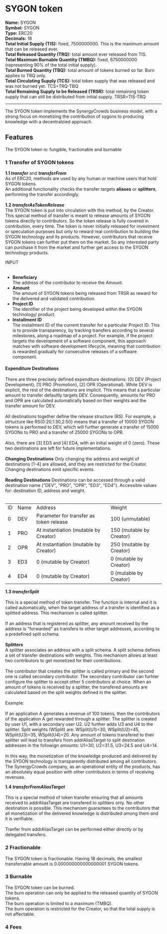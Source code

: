 # SYGON token

<p>
<b>Name:</b> SYGON <br/>
<b>Symbol:</b> SYGON <br/>
<b>Type:</b> ERC20<br/>
<b>Decimals:</b> 18 <br/>
<b>Total Initial Supply (TIS):</b> fixed, 7500000000. This is the maximum amount that can be released ever.<br/>
<b>Total Released Quantity (TRQ):</b> total amount ever released from TIS.<br/>
<b>Total Maximum Burnable Quantity (TMBQ):</b> fixed, 6750000000 (representing 90% of the total initial supply). <br/>
<b>Total Burned Quantity (TBQ):</b> total amount of tokens burned so far. Burn applies to TRQ only.<br/>
<b>Total Circulating Supply (TCS):</b> total token supply that was released and was not burned yet. TCS=TRQ-TBQ <br/>
  <b>Total Remaining Supply to be Released (TRSR):</b> total remaining token supply that can still be distributed from initial supply. TRSR=TIS-TRQ<br/>
</p>
<hr/>

The SYGON token implements the SynergyCrowds business model, with a strong focus on monetizing the contribution of sygons to producing knowledge with a decentralzied approach.
<br/>
<h2>Features</h2>
<p>The SYGON token is: fungible, fractionable and burnable </p>

<h3>1 Transfer of SYGON tokens</h3>
<p>
  <b>1.1 <i> transfer</i></b> and <b><i>transferFrom</i></b><br/>
  As of ERC20, methods are used by any human or machine users that hold SYGON tokens.<br/>
  An additional functionality checks the transfer targets <b>aliases</b> or <b>splitters</b>, performing the transfer accordingly.
<br/><br/>
  <b>1.2 <i>transferAsTokenRelease</i></b> <br/>
The SYGON token is put into circulation with this method, by the Creator. This special method of transfer is meant to  release amounts of SYGON tokens directly to contributors. So the token release is fully covered in contribution, every time. The token is never initially released for investment or speculation purposes but only to reward real contribution to building the SYGON technology and its products. However, contributors that receive SYGON tokens can further put them on the market. So any interested party can purchase it from the market and further get access to the SYGON technology products.<br/>
  
INPUT<br/>
  <br/>
  <ul>
    <li>
      <b>Beneficiary</b><br/>
      The address of the contributor to receive the Amount.<br/>
    </li>
    <li>
      <b>Amount</b><br/>
      The amount of SYGON tokens being released from TRSR as reward for the delivered and validated contribution.<br/>
    </li>
    <li>
      <b>Project ID</b><br/>
      The identifier of the project being developed within the SYGON technology/ product.<br/>
    </li>
    <li>
      <b>Installment ID</b><br/>
      The installment ID of the current transfer for a particular Project ID. This is to provide transparency, by tracking transfers according to several milestones, along a roadmap of a project. For example, if the project targets the development of a software component, this approach matches with software development lifecycle, meaning that contribution is rewarded gradually for consecutive releases of a software component.<br/>
    </li>
  </ul>
  <h4>Expenditure Destinations</h4>
   There are three precisely defined expenditure destinations: [0] DEV (Project Development), [1] PRO (Promotion), [2] OPR (Operational). While DEV is explicit, the rest of the destinations are implicit. This means that a particular amount to transfer defaultly targets DEV. Consequently, amounts for PRO and OPR are calculated automatically based on their weights and the transfer amount for DEV. 
   <br/><br/> All destinations together define the release structure (RS). For example, a strtucture like   RS{0:20,1:30,2:50} means that a transfer of 10000 SYGON tokens is performed to DEV, which will further generate a transfer of 15000 SYGONs to PRO and a transfer of 25000 SYGONs to OPR.
   <br/><br/> Also, there are [3] ED3 and [4] ED4, with an initial weight of 0 (zero). These two destinations are left for future implementations.
   <br/><br/> <b>Changing Destinations</b> Only changing the address and weight of destinations [1-4] are allowed, and they are restricted for the Creator. Changing destinations emit specific events.
   <br/><br/> <b>Reading Destinations</b> Destinations can be accessed through a valid destination name ("DEV", "PRO", "OPR", "ED3", "ED4"). Accessible values for: destination ID, address and weight.
   <br/><br/>
    <table>
  <tr><td>ID</td><td>Name</td><td>Address</td><td>Weight</td></tr>
  <tr><td>0</td><td>DEV</td><td>Parameter for transfer as token release</td><td>100 (unmutable)</td></tr>
  <tr><td>1</td><td>PRO</td><td>At instantiation (mutable by Creator)</td><td>150 (mutable by Creator)</td></tr>
  <tr><td>2</td><td>OPR</td><td>At instantiation (mutable by Creator)</td><td>250 (mutable by Creator)</td></tr>
  <tr><td>3</td><td>ED3</td><td>0 (mutable by Creator)</td><td>0 (mutable by Creator)</td></tr>
  <tr><td>4</td><td>ED4</td><td>0 (mutable by Creator)</td><td>0 (mutable by Creator)</td></tr>
    </table>
    
  </p>
  <p>
  <b>1.3 <i>transferSplit</i></b><br/><br/>
    This is a special method of token transfer. The function is internal and it is called automatically, when 
    the target address of a transfer is identified as a splitted address. This mechanism is called splitter.<br/><br/>
    If an address that is registered as splitter, any amount received by the address is "forwarded" as transfers to other target addresses, according to a predefined split schema.<br/><br/>
  <b>Splitters</b><br/>
  A splitter associates an address with a split schema. A split schema defines a set of transfer destinations with weights. This mechanism allows at least two contributors to get monetized for their contributions.<br/><br/>
  The contributor that creates the splitter is called primary and the second one is called secondary contributor. The secondary contributor can furhter configure the splitter to accept other 5 contributors at choice. When an amount of tokens is received by a splitter, the transfered amounts are calculated based on the split weights defined in the splitter.<br/></br>
  Example:<br/><br/>
  If an application A generates a revenue of 100 tokens, then the contributors of the application A get rewarded through a splitter. The splitter is created by user U1, with a secondary user U2. U2 further adds U3 and U4 to the splitter. Split weights (WSplit) are: WSplit(U1)=30, WSplit(U2)=45, WSplit(U3)=35, WSplit(U4)=20. Any amount of tokens transfered to their splitter will lead to transfers from addrAliasTarget to split destination addresses in the followign amounts: U1=30, U2=31.5, U3=24.5 and U4=14. <br/><br/>
  In this way, the monetization of the knowledge produced and delivered by the SYGON technology is transparently distributed among all contributors. The SynergyCrowds company, as an operational entity of the products, has an absolutely equal position with other contributors in terms of receiving revenues.
  </p>
  <p>
  <b>1.4 <i>transferFromAliasTarget</i></b><br/><br/>
    This is a special method of token transfer ensuring that all amounts received to addrAliasTarget are transfered to splitters only. No other destination is possible. This mechanism guarantees to the contributors that all monetization of the delivered knowledge is distributed among them and it is verifiable.<br/><br/>
  Tranfer from addrAliasTarget can be performed either directly or by delegated transfers.
  </p>
<h3>2 Fractionable</h3>
<p>
    The SYGON token is fractionable. Having 18 decimals, the smallest transferrable amount is 0.000000000000000001 SYGON tokens.
  </p>

<h3>3 Burnable</h3>
<p> The SYGON token can be burned. <br/>
The burn operation can only be applied to the released quantity of SYGON tokens. <br/>
The burn operation is limited to a maximum (TMBQ). <br/>
The burn operation is restricted for the Creator, so that the total supply is not affectable.<br/>
</p>

<h3>4 Fees </h3>
<p>
  </p>
